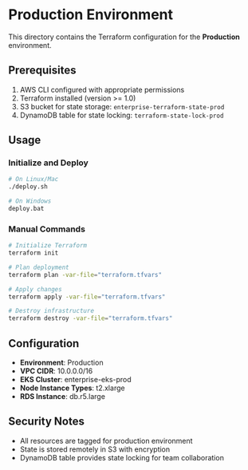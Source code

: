 # Production Environment

This directory contains the Terraform configuration for the **Production** environment.

## Prerequisites

1. AWS CLI configured with appropriate permissions
2. Terraform installed (version >= 1.0)
3. S3 bucket for state storage: `enterprise-terraform-state-prod`
4. DynamoDB table for state locking: `terraform-state-lock-prod`

## Usage

### Initialize and Deploy
```bash
# On Linux/Mac
./deploy.sh

# On Windows
deploy.bat
```

### Manual Commands
```bash
# Initialize Terraform
terraform init

# Plan deployment
terraform plan -var-file="terraform.tfvars"

# Apply changes
terraform apply -var-file="terraform.tfvars"

# Destroy infrastructure
terraform destroy -var-file="terraform.tfvars"
```

## Configuration

- **Environment**: Production
- **VPC CIDR**: 10.0.0.0/16
- **EKS Cluster**: enterprise-eks-prod
- **Node Instance Types**: t2.xlarge
- **RDS Instance**: db.r5.large

## Security Notes

- All resources are tagged for production environment
- State is stored remotely in S3 with encryption
- DynamoDB table provides state locking for team collaboration